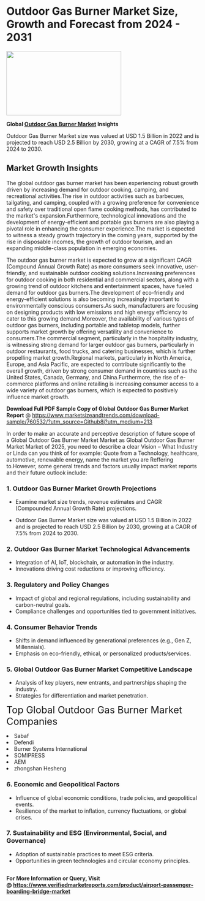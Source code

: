 <H1>Outdoor Gas Burner Market Size, Growth and Forecast from 2024 - 2031</H1><img class="aligncenter size-medium wp-image-584254" src="https://thirdeyenews.in/wp-content/uploads/2024/09/Global-Market-Research-300x168.jpeg" alt="" width="300" height="168" /><p><strong>Global&nbsp;<a href="https://www.marketsizeandtrends.com/download-sample/760532/?utm_source=Github8j?utm_medium=213">Outdoor Gas Burner Market</a> Insights</strong></p><p>Outdoor Gas Burner Market size was valued at USD 1.5 Billion in 2022 and is projected to reach USD 2.5 Billion by 2030, growing at a CAGR of 7.5% from 2024 to 2030.</p><p><h2>Market Growth Insights</h2> <p>The global outdoor gas burner market has been experiencing robust growth driven by increasing demand for outdoor cooking, camping, and recreational activities.The rise in outdoor activities such as barbecues, tailgating, and camping, coupled with a growing preference for convenience and safety over traditional open flame cooking methods, has contributed to the market's expansion.Furthermore, technological innovations and the development of energy-efficient and portable gas burners are also playing a pivotal role in enhancing the consumer experience.The market is expected to witness a steady growth trajectory in the coming years, supported by the rise in disposable incomes, the growth of outdoor tourism, and an expanding middle-class population in emerging economies. </p> <p>The outdoor gas burner market is expected to grow at a significant CAGR (Compound Annual Growth Rate) as more consumers seek innovative, user-friendly, and sustainable outdoor cooking solutions.Increasing preferences for outdoor cooking in both residential and commercial sectors, along with a growing trend of outdoor kitchens and entertainment spaces, have fueled demand for outdoor gas burners.The development of eco-friendly and energy-efficient solutions is also becoming increasingly important to environmentally conscious consumers.As such, manufacturers are focusing on designing products with low emissions and high energy efficiency to cater to this growing demand.Moreover, the availability of various types of outdoor gas burners, including portable and tabletop models, further supports market growth by offering versatility and convenience to consumers.The commercial segment, particularly in the hospitality industry, is witnessing strong demand for larger outdoor gas burners, particularly in outdoor restaurants, food trucks, and catering businesses, which is further propelling market growth.Regional markets, particularly in North America, Europe, and Asia Pacific, are expected to contribute significantly to the overall growth, driven by strong consumer demand in countries such as the United States, Canada, Germany, and China.Furthermore, the rise of e-commerce platforms and online retailing is increasing consumer access to a wide variety of outdoor gas burners, which is expected to positively influence market growth.</p><p><span class=""><strong>Download Full PDF Sample Copy of Global Outdoor Gas Burner Market Report</strong> @ <a href="https://www.marketsizeandtrends.com/download-sample/760532/?utm_source=Github8j?utm_medium=213" target="_blank">https://www.marketsizeandtrends.com/download-sample/760532/?utm_source=Github8j?utm_medium=213</a></span></p><p>In order to make an accurate and perceptive description of future scope of a Global&nbsp;Outdoor Gas Burner Market Market as Global&nbsp;Outdoor Gas Burner Market Market of 2025, you need to describe a clear Vision &ndash; What Industry or Linda can you think of for example: Quote from a Technology, healthcare, automotive, renewable energy, name the market you are Reffering to.However, some general trends and factors usually impact market reports and their future outlook include:</p><h3>1.&nbsp;<strong>Outdoor Gas Burner Market Growth Projections</strong></h3><ul><li>Examine market size trends, revenue estimates and CAGR (Compounded Annual Growth Rate) projections.</li><li><p>Outdoor Gas Burner Market size was valued at USD 1.5 Billion in 2022 and is projected to reach USD 2.5 Billion by 2030, growing at a CAGR of 7.5% from 2024 to 2030.</p></li></ul><h3>2.&nbsp;<strong>Outdoor Gas Burner Market Technological Advancements</strong></h3><ul><li>Integration of AI, IoT, blockchain, or automation in the industry.</li><li>Innovations driving cost reductions or improving efficiency.</li></ul><h3>3.&nbsp;<strong>Regulatory and Policy Changes</strong></h3><ul><li>Impact of global and regional regulations, including sustainability and carbon-neutral goals.</li><li>Compliance challenges and opportunities tied to government initiatives.</li></ul><h3>4.&nbsp;<strong>Consumer Behavior Trends</strong></h3><ul><li>Shifts in demand influenced by generational preferences (e.g., Gen Z, Millennials).</li><li>Emphasis on eco-friendly, ethical, or personalized products/services.</li></ul><h3>5.&nbsp;<strong>Global Outdoor Gas Burner Market Competitive Landscape</strong></h3><ul><li>Analysis of key players, new entrants, and partnerships shaping the industry.</li><li>Strategies for differentiation and market penetration.</li></ul><p data-pm-slice="1 1 []"><span style="color: inherit; font-family: inherit; font-size: 25px;">Top Global Outdoor Gas Burner Market Companies</span></p><div class="" data-test-id=""><p><li>Sabaf</li><li> Defendi</li><li> Burner Systems International</li><li> SOMIPRESS</li><li> AEM</li><li> zhongshan Hesheng</li></p></div><h3>6.&nbsp;<strong>Economic and Geopolitical Factors</strong></h3><ul><li>Influence of global economic conditions, trade policies, and geopolitical events.</li><li>Resilience of the market to inflation, currency fluctuations, or global crises.</li></ul><h3>7.&nbsp;<strong>Sustainability and ESG (Environmental, Social, and Governance)</strong></h3><ul><li>Adoption of sustainable practices to meet ESG criteria.</li><li>Opportunities in green technologies and circular economy principles.</li></ul><h2><strong style="font-size: 14px;">For More Information or Query, Visit @&nbsp;</strong><a style="background-color: #ffffff; font-size: 14px;" href="https://www.marketsizeandtrends.com/report/outdoor-gas-burner-market/" target="_blank">https://www.verifiedmarketreports.com/product/airport-passenger-boarding-bridge-market</a></h2>